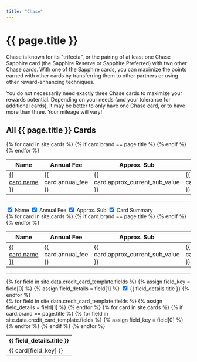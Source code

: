 ```yaml
---
title: "Chase"
---
```


<h1>{{ page.title }}</h1>

Chase is known for its "trifecta", or the pairing of at least one Chase Sapphire card (the Sapphire Reserve or Sapphire Preferred) with two other Chase cards. With one of the Sapphire cards, you can maximize the points earned with other cards by transferring them to other partners or using other reward-enhancing techniques.

You do not necessarily need exactly three Chase cards to maximize your rewards potential. Depending on your needs (and your tolerance for additional cards), it may be better to only have one Chase card, or to have more than three. Your mileage will vary!

## All {{ page.title }} Cards

<!-- Load the necessary styles and scripts for DataTables -->
<link rel="stylesheet" type="text/css" href="https://cdn.datatables.net/1.13.2/css/jquery.dataTables.css">
<script type="text/javascript" charset="utf8" src="https://code.jquery.com/jquery-3.6.3.min.js"></script>
<script type="text/javascript" charset="utf8" src="https://cdn.datatables.net/1.13.2/js/jquery.dataTables.js"></script>

<!-- DataTables Initialization -->
<script>
$(document).ready( function () {
    $('#{{ page.title }}_cards_table').DataTable({
      ordering: true
    });
} );
</script>

<table id="{{ page.title }}_cards_table">
  <thead>
    <tr>
      <th>Name</th>
      <th>Annual Fee</th>
      <th>Approx. Sub</th>
      <th>Card Summary</th>
    </tr>
  </thead>
  <tbody>
    {% for card in site.cards %}
      {% if card.brand == page.title %}
        <tr>
          <td><a href="{{ card.url }}">{{ card.name }}</a></td>
          <td>{{ card.annual_fee }}</td>
          <td>{{ card.approx_current_sub_value }}</td>
          <td>{{ card.card_summary }}</td>
        </tr>
      {% endif %}
    {% endfor %}
  </tbody>
</table>

---

<!-- Parameters Selection -->
<div>
    <label><input type="checkbox" class="column-toggler" data-column="0" checked> Name</label>
    <label><input type="checkbox" class="column-toggler" data-column="1" checked> Annual Fee</label>
    <label><input type="checkbox" class="column-toggler" data-column="2" checked> Approx. Sub</label>
    <label><input type="checkbox" class="column-toggler" data-column="3" checked> Card Summary</label>
    <!-- Add more checkboxes for other parameters -->
</div>

<table id="{{ page.title }}_cards_table_2">
    <thead>
        <tr>
            <th>Name</th>
            <th>Annual Fee</th>
            <th>Approx. Sub</th>
            <th>Card Summary</th>
        </tr>
    </thead>
    <tbody>
        {% for card in site.cards %}
        {% if card.brand == page.title %}
        <tr>
            <td><a href="{{ card.url }}">{{ card.name }}</a></td>
            <td>{{ card.annual_fee }}</td>
            <td>{{ card.approx_current_sub_value }}</td>
            <td>{{ card.card_summary }}</td>
        </tr>
        {% endif %}
        {% endfor %}
    </tbody>
</table>

<script>
$(document).ready(function() {
    let dataTable = $('#{{ page.title }}_cards_table_2').DataTable();

    $('.column-toggler').change(function() {
        let columnIdx = $(this).data('column');
        let column = dataTable.column(columnIdx);
        column.visible(!column.visible());
    });
});
</script>

---

<!-- Parameters Selection -->
<div>
  {% for field in site.data.credit_card_template.fields %}
  {% assign field_key = field[0] %}
  {% assign field_details = field[1] %}
  <label>
    <input type="checkbox" class="column-toggler" data-column="{{ field_key }}" checked>
    {{ field_details.title }}
  </label>
  {% endfor %}
</div>

<!-- Dynamically Generated Table -->
<table id="{{ page.title }}_cards_table_3">
  <thead>
    <tr>
      {% for field in site.data.credit_card_template.fields %}
      {% assign field_details = field[1] %}
      <th>{{ field_details.title }}</th>
      {% endfor %}
    </tr>
  </thead>
  <tbody>
    {% for card in site.cards %}
      {% if card.brand == page.title %}
      <tr>
        {% for field in site.data.credit_card_template.fields %}
        {% assign field_key = field[0] %}
        <td>{{ card[field_key] }}</td>
        {% endfor %}
      </tr>
      {% endif %}
    {% endfor %}
  </tbody>
</table>

<script>
$(document).ready(function() {
    let dataTable = $('#{{ page.title }}_cards_table_3').DataTable();

    $('.column-toggler').change(function() {
        let columnKey = $(this).data('column');
        // Use the field's key to determine the column's index
        let columnIdx = $(`#{{ page.title }}_cards_table_3 th:contains('{{ site.data.credit_card_template.fields[columnKey].title }}')`).index();
        let column = dataTable.column(columnIdx);
        column.visible(!column.visible());
    });
});
</script>

